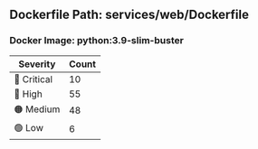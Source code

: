 ## Dockerfile Path: services/web/Dockerfile

### Docker Image: python:3.9-slim-buster
| Severity | Count |
|----------|-------|
| 🛑 Critical | 10 |
| 🔴 High | 55 |
| 🟠 Medium | 48 |
| 🟢 Low | 6 |